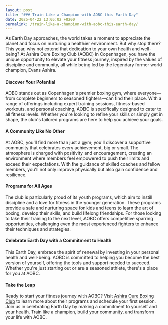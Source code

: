 ```yaml
---
layout: post
title: "### Train Like a Champion with AOBC this Earth Day"
date: 2025-04-22 13:05:02 +0200
permalink: /train-like-a-champion-with-aobc-this-earth-day/
---
```



As Earth Day approaches, the world takes a moment to appreciate the planet and focus on nurturing a healthier environment. But why stop there? This year, why not extend that dedication to your own health and well-being? At Ashira Oure Boxing Club (AOBC) in Copenhagen, you have the unique opportunity to elevate your fitness journey, inspired by the values of discipline and community, all while being led by the legendary former world champion, Evans Ashira.

#### Discover Your Potential

AOBC stands out as Copenhagen's premier boxing gym, where everyone—from complete beginners to seasoned fighters—can find their place. With a range of offerings including expert training sessions, fitness-based workouts, and personal coaching, AOBC is specifically designed to cater to all fitness levels. Whether you're looking to refine your skills or simply get in shape, the club's tailored programs are here to help you achieve your goals.

#### A Community Like No Other

At AOBC, you'll find more than just a gym; you'll discover a supportive community that celebrates every achievement, big or small. The atmosphere is charged with positivity and encouragement, creating an environment where members feel empowered to push their limits and exceed their expectations. With the guidance of skilled coaches and fellow members, you'll not only improve physically but also gain confidence and resilience.

#### Programs for All Ages

The club is particularly proud of its youth programs, which aim to instill discipline and a love for fitness in the younger generation. These programs provide a safe and nurturing space for kids and teens to learn the art of boxing, develop their skills, and build lifelong friendships. For those looking to take their training to the next level, AOBC offers competitive sparring opportunities, challenging even the most experienced fighters to enhance their techniques and strategies.

#### Celebrate Earth Day with a Commitment to Health

This Earth Day, embrace the spirit of renewal by investing in your personal health and well-being. AOBC is committed to helping you become the best version of yourself, offering the tools and support needed to succeed. Whether you're just starting out or are a seasoned athlete, there's a place for you at AOBC.

#### Take the Leap

Ready to start your fitness journey with AOBC? Visit [Ashira Oure Boxing Club](https://www.ashiraoure.com/) to learn more about their programs and schedule your first session. Join us in celebrating Earth Day by making a commitment to yourself and your health. Train like a champion, build your community, and transform your life with AOBC.